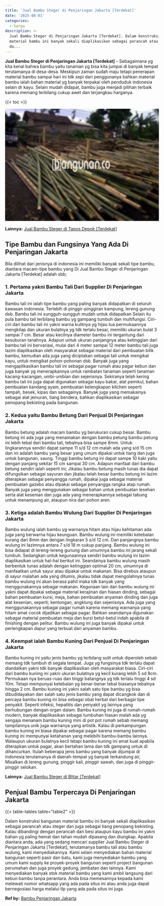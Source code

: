```yaml
---
title: 'Jual Bambu Steger di Penjaringan Jakarta [Terdekat]'
date: '2025-08-01'
categories:
  - harga
description: >-
  Jual Bambu Steger di Penjaringan Jakarta [Terdekat]. Dalam konstruksi bangunan
  material bambu ini banyak sekali diaplikasikan sebagai perancah atau steger
  da...
---
```


**Jual Bambu Steger di Penjaringan Jakarta \[Terdekat\]** – Sebagaimana yg kita kenal bahwa bambu yaitu tanaman yg bisa kita jumpai di banyak tempat terutamanya di desa-desa. Meskipun zaman sudah maju tetapi penerapan material bambu sampai hari ini tdk sepi dari penggunanya bahkan material bambu ialah bahan material yg banyak terpakai oleh penduduk indonesia selain dr kayu. Selain mudah didapat, bambu juga menjadi pilihan terbaik karena memang terbilang cukup awet dan terjangkau harganya.

{{< toc >}}

![Jual Bambu Steger di Penjaringan Jakarta [Terdekat]](/images/jual-bambu-tali-06.png)

**Lainnya:** [Jual Bambu Steger di Tapos Depok \[Terdekat\]](https://bambu.bangunan.co/jual-bambu-steger-di-tapos-depok-terdekat/)

## Tipe Bambu dan Fungsinya Yang Ada Di Penjaringan Jakarta

Bila dilihat dari jenisnya di indonesia ini memiliki banyak sekali tipe bambu, diantara macam-tipe bambu yang Di Jual Bambu Steger di Penjaringan Jakarta \[Terdekat\] adalah sbb;

### 1\. Pertama yakni Bambu Tali Dari Supplier Di Penjaringan Jakarta

Bambu tali ini ialah tipe bambu yang paling banyak didapatkan di seluruh kawasan indonesia. Terlebih di pinggir-pinggiran kampung, lereng gunung dsb. Bambu tali ini sungguh-sungguh mudah untuk didapatkan Selain itu pula bambu tali terbilang bambu yg gampang tumbuh dan multifungsi. Ciri-ciri dari bambu tali ini yakni warna kulitnya yg hijau tua permukaannya mengkilap dan ukuran bulatnya yg tdk terlalu besar, memiliki ukuran bulat 3 sampai 7 cm. Besar atau kecilnya diameter bambu ini tergantung dari kesuburan tanahnya. Adapun untuk ukuran panjangnya atau ketinggian dari bambu tali ini bervariasi, mulai dari 4 meter sampai 12 meter bambu tali juga lazim diaplikasikan oleh masyarakat sebagai material dari pembuatan bilik bambu, kemudian ada juga yang diciptakan sebagai tali untuk mengikat kayu, untuk mengikat pohon-pohonan dsb. Banyak juga yang mengaplikasikan bambu tali ini sebagai pagar rumah atau pagar kebun dan juga banyak yg menerapkannya untuk rambatan tanaman seperti tanaman kacang-kacangan, umbi-umbian dan sejenisnya. Sekiranya telah kering bambu tali ini juga dapat digunakan sebagai kayu bakar, alat pemikul, bahan pembuatan kandang ayam, pembuatan kelengkapan kitchen seperti tampah, besek, kipas dan sebagainya. Banyak juga yang memakainya sebagai alat jemuran, tiang bendera, bahkan diaplikasikan sebagai penopang bekisting pada bangunan.

### 2\. Kedua yaitu Bambu Betung Dari Penjual Di Penjaringan Jakarta

Bambu betung adalah macam bambu yg berukuran cukup besar. Bambu betung ini ada juga yang menamakan dengan bambu petung bambu petung ini lebih tebal dari bambu tali, tebalnya bisa sampe 8mm. Untuk lingkarannya sendiri dapat sampe 11 s/d 12 cm malah ada yang s/d 15 cm dan ini adalah bambu yang besar yang umum dipakai untuk tiang dan juga untuk bangunan, saung. Tinggi bambu betung ini dapat sampe 10 kaki yaitu dengan panjang sekitar 15 cm sampai 30 cm. Adapun manfaat dari bambu betung sendiri ialah seperti ini; Jikalau bambu betung masih tunas dia dapat difungsikan sebagai sayuran dan jikalau telah besar bambu betung ini lazim diterapkan sebagai penyangga rumah, dipakai juga sebagai material pembuatan gazebo atau dipakai sebagai penyangga rangka atap rumah. Banyak juga yang menggunakan sebagai bahan untuk pembuatan lesehan serta alat kesenian dan juga ada yang menerapkannya sebagai tabung untuk menampung air, ataupun nira dari pohon aren.

### 3\. Ketiga adalah Bambu Wulung Dari Supplier Di Penjaringan Jakarta

Bambu wulung ialah bambu yg warnanya hitam atau hijau kehitaman ada juga yang berwarna hijau keunguan. Bambu wulung ini memiliki ketebalan kurang dari 8mm dan dengan lingkaran 5 s/d 12 cm. Dan panjangnya bambu wulung ini lazimnya antara 7 s/d 18 m cukup panjang. Bambu wulung ini bisa didapat di lereng-lereng gunung dan umumnya bambu ini jarang sekali tumbuh. Sedangkan untuk kegunaannya sendiri bambu wulung ini lazim diaplikasikan untuk hal-hal berikut ini. Seandainya bambu wulung masih berbentuk tunas adalah dengan ketinggian optimal 20 cm, umumnya di manfaatkan untuk sayur atau dipakai untuk makanan. Bisa direbus ataupun di sayur malahan ada yang ditumis, jikalau tidak dapat mengolahnya tunas bambu wulung ini akan berasa pahit maka tdk banyak yang menggunakannya sebagai makanan. Kegunaan lain dari bambu wulung ini yakni dapat dipakai sebagai material kerajinan dan hiasan dinding, sebagai bahan pembuatan kursi, meja, bahan pembuatan anyaman dinding dan juga alat kesenian, seperti; kentongan, angklung dan sejenisnya. Ada juga yang menggunakannya sebagai pagar rumah karena memang warnanya yang hitam amat cocok dijadikan sebagai pagar. Bahkan seandainya digunakan sebagai material pembuatan meja dan kursi betul-betul indah apabila di finishing dengan pelitur. Bambu wulung ini juga banyak dipakai untuk perlengkapan dapur yang terbuat dari anyaman bambu.

### 4\. Keempat ialah Bambu Kuning Dari Penjual Di Penjaringan Jakarta

Bambu kuning ini yaitu jenis bambu yg terbilang sulit untuk diperoleh sebab memang tdk tumbuh di segala tempat. Juga yg fungsinya tdk terlalu dapat diandalkan yakni tdk banyak diaplikasikan oleh masyarakat biasa. Ciri-ciri dari bambu kuning ini yakni ukuran bulatnya yg kecil kurang lebih 5 sd 8cm. Permukaan nya beruas-ruas dan tinggi batangnya yg tdk terlalu tinggi 4 sd 10m. Tetapi mempunyai ketebalan yg benar-benar tebal biasanya tebalnya hingga 2 cm. Bambu kuning ini yakni salah satu tipe bambu yg bisa dibudidayakan dan salah satu jenis bambu yang dapat dicangkok dan di percaya bambu kuning ini bisa sebagai obat herbal dari berbagai tipe penyakit. Seperti infeksi, hepatitis dan penyakit yg lainnya yang berhubungan dengan organ dalam. Bambu kuning ini juga di rumah-rumah modern, banyak diaplikasikan sebagai tumbuhan hiasan malah ada yg sengaja menanam bambu kuning mini di pot pot rumah sebab memang tampilannya unik juga warnanya yang artistik. Kalau di perkampungan bambu kuning ini biasa dipakai sebagai pagar karena memang bambu kuning ini mempunyai ketahanan yang melebihi bambu-bambu lainnya. Walaupun ukuran bulatnya kecil tetapi bambu kuning ini amat kuat apabila diterapkan untuk pagar, akan bertahan lama dan tdk gampang untuk di dihancurkan. Itulah beberapa jenis bambu yang banyak dijumpai di indonesia terutamanya di daerah-tempat yg banyak terkandung air, Misalkan di lereng gunung, pinggir kali, pinggir sawah, dan juga di pinggir-pinggir selokan.

**Lainnya:** [Jual Bambu Steger di Blitar \[Terdekat\]](https://bambu.bangunan.co/jual-bambu-steger-di-blitar-terdekat/)

## Penjual Bambu Terpercaya Di Penjaringan Jakarta

{{< table-tables table="table2" >}}

Dalam konstruksi bangunan material bambu ini banyak sekali diaplikasikan sebagai perancah atau steger dan juga sebagai tiang penopang bekisting. Kalau dibandingi dengan perancah dari besi ataupun kayu bambu ini yakni bahan yg paling hemat dan tahan mudah dipasang dan diungkap. Apabila diantara anda, ada yang sedang mencari supplier Jual Bambu Steger di Penjaringan Jakarta \[Terdekat\], terutamanya bambu tali atau bambu wulung, kami menyediakannya. Kami selain menyediakan bahan material bangunan seperti pasir dan batu, kami juga menyediakan bambu yang umum kami supply ke proyek-proyek bangunan seperti project bangunan perumahan dan juga proyek gedung, jembatan dan lainnya. Kami menyediakan banyak stok material bambu yang kami ambil langsung dari kebun bambu tanpa perantara. Anda bisa memesannya kepada kami melewati nomor whatsapp yang ada pada situs ini atau anda juga dapat bernegosiasi harga melalui tlp yang ada pada situs ini juga.

**Ref by:** [Bambu Penjaringan Jakarta](https://id.wikipedia.org/wiki/Bambu)
